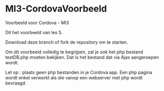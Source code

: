 # MI3-CordovaVoorbeeld
Voorbeeld voor Cordova - MI3

Dit het voorbeeld van les 5.

Download deze branch of fork de repository om te starten.

Om dit voorbeeld volledig te begrijpen, zal je ook het php bestand testDB.php moeten bekijken.
Dat is het bestand dat via Ajax aangeroepen wordt.

Let op : plaats geen php bestanden in je Cordova app.
Een php pagina wordt enkel verwerkt als die vanop een webserver met php wordt bevraagd.